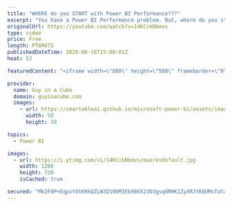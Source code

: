 ```yaml
---
title: "WHERE do you START with Power BI Performance???"
excerpt: "You have a Power BI Performance problem. But, where do you start? How do you know what to focus on and what is noise? We break it down.  📢 Become a member: https://guyinacu.be/membership   *******************  Want to take your Power BI skills to the next level? We have training courses available to"
originalUrl: https://youtube.com/watch?v=14KCckNbmvs
type: video
price: Free
length: PT6M47S
publishedDateTime: 2020-06-18T15:00:01Z
heat: 52

featuredContent: "<iframe width=\"800\" height=\"500\" frameborder=\"0\" src=\"https://www.youtube.com/embed/14KCckNbmvs\" allow=\"accelerometer; autoplay; encrypted-media; gyroscope; picture-in-picture\" allowfullscreen></iframe>"

provider:
  name: Guy in a Cube
  domain: guyinacube.com
  images:
    - url: https://smartableai.github.io/microsoft-power-bi/assets/images/organizations/guyinacube.com-50x50.jpg
      width: 50
      height: 50

topics:
  - Power BI

images:
  - url: https://i.ytimg.com/vi/14KCckNbmvs/maxresdefault.jpg
    width: 1280
    height: 720
    isCached: true

secured: "Mk2F0P+EqpvYdtKHkQZLW3IS90MIEb986X23O3gsq6MHK1ZyXRJYEQUMsTataXuO7bxWt7R8ITbyKX+VsmRv6gBMVi480dGrCgoPOIeJtxv+R6wxrQxsHnfyC10obGJetz/kS1L69Z8yJXDJbLOUJ7bmyLCHyklaHwcj2lzoUf6WxbD7HpS5NEVudGKy7iJoKA17XzLLlE/dUI16YnITc4wLafWRVUzH03/ehlCpjrCUr2JxNgYiTvCOO4wmKg/ulyww1VAe8e39QO0wBDExovsHbR5mvjQ5h0ON8Xak5j/xxAW4myACcLXkEw9HnMv8Npogh3LriBIx3cOSf3is1KEpiozgRXccAXFWCDhy3jfnrssKFqyE8gZjqx5luFqWPLRZ+Qogk7IMJ98Xj6/cp6yIgOCMrGpwGxKO4yT9rgs=;M7LCzv45u8mpIy63vl8q6A=="
---
```


